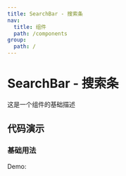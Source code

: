 ```yaml
---
title: SearchBar - 搜索条
nav:
  title: 组件
  path: /components
group:
  path: /
---
```


# SearchBar - 搜索条

这是一个组件的基础描述

## 代码演示

### 基础用法

Demo:

<code src="./demos/index.tsx"  background="#f0f2f5" />
